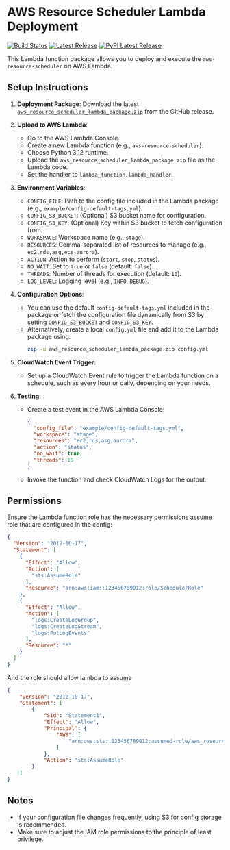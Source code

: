 # AWS Resource Scheduler Lambda Deployment

[![Build Status](https://github.com/cloudstaff-apps/aws-resource-scheduler/actions/workflows/build_lambda_package.yml/badge.svg)](https://github.com/cloudstaff-apps/aws-resource-scheduler/actions/workflows/build_lambda_package.yml)
[![Latest Release](https://img.shields.io/github/v/release/cloudstaff-apps/aws-resource-scheduler?style=flat-square)](https://github.com/cloudstaff-apps/aws-resource-scheduler/releases/latest)
[![PyPI Latest Release](https://img.shields.io/pypi/v/aws-resource-scheduler?style=flat-square)](https://pypi.org/project/aws-resource-scheduler/)

This Lambda function package allows you to deploy and execute the `aws-resource-scheduler` on AWS Lambda.

## Setup Instructions

1. **Deployment Package**: Download the latest [`aws_resource_scheduler_lambda_package.zip`](https://github.com/cloudstaff-apps/aws-resource-scheduler/releases/latest/download/aws_resource_scheduler_lambda_package.zip) from the GitHub release.

2. **Upload to AWS Lambda**:
   - Go to the AWS Lambda Console.
   - Create a new Lambda function (e.g., `aws-resource-scheduler`).
   - Choose Python 3.12 runtime.
   - Upload the `aws_resource_scheduler_lambda_package.zip` file as the Lambda code.
   - Set the handler to `lambda_function.lambda_handler`.

3. **Environment Variables**:
   - `CONFIG_FILE`: Path to the config file included in the Lambda package (e.g., `example/config-default-tags.yml`).
   - `CONFIG_S3_BUCKET`: (Optional) S3 bucket name for configuration.
   - `CONFIG_S3_KEY`: (Optional) Key within S3 bucket to fetch configuration from.
   - `WORKSPACE`: Workspace name (e.g., `stage`).
   - `RESOURCES`: Comma-separated list of resources to manage (e.g., `ec2,rds,asg,ecs,aurora`).
   - `ACTION`: Action to perform (`start`, `stop`, `status`).
   - `NO_WAIT`: Set to `true` or `false` (default: `false`).
   - `THREADS`: Number of threads for execution (default: `10`).
   - `LOG_LEVEL`: Logging level (e.g., `INFO`, `DEBUG`).

4. **Configuration Options**:
   - You can use the default `config-default-tags.yml` included in the package or fetch the configuration file dynamically from S3 by setting `CONFIG_S3_BUCKET` and `CONFIG_S3_KEY`.
   - Alternatively, create a local `config.yml` file and add it to the Lambda package using:
     ```bash
     zip -u aws_resource_scheduler_lambda_package.zip config.yml
     ```
     
5. **CloudWatch Event Trigger**:
   - Set up a CloudWatch Event rule to trigger the Lambda function on a schedule, such as every hour or daily, depending on your needs.

6. **Testing**:
   - Create a test event in the AWS Lambda Console:
     ```json
     {
       "config_file": "example/config-default-tags.yml",
       "workspace": "stage",
       "resources": "ec2,rds,asg,aurora",
       "action": "status",
       "no_wait": true,
       "threads": 10
     }
     ```
   - Invoke the function and check CloudWatch Logs for the output.

## Permissions

Ensure the Lambda function role has the necessary permissions assume role that are configured in the config:
```json
{
  "Version": "2012-10-17",
  "Statement": [
    {
      "Effect": "Allow",
      "Action": [
        "sts:AssumeRole"
      ],
      "Resource": "arn:aws:iam::123456789012:role/SchedulerRole"
    },
    {
      "Effect": "Allow",
      "Action": [
        "logs:CreateLogGroup",
        "logs:CreateLogStream",
        "logs:PutLogEvents"
      ],
      "Resource": "*"
    }
  ]
}
```

And the role should allow lambda to assume

```json
{
    "Version": "2012-10-17",
    "Statement": [
        {
            "Sid": "Statement1",
            "Effect": "Allow",
            "Principal": {
                "AWS": [
                    "arn:aws:sts::123456789012:assumed-role/aws_resource_scheduler-role-nxnytew9/aws_resource_scheduler"
                ]
            },
            "Action": "sts:AssumeRole"
        }
    ]
}
```

## Notes

- If your configuration file changes frequently, using S3 for config storage is recommended.
- Make sure to adjust the IAM role permissions to the principle of least privilege.
